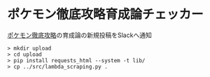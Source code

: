 # ポケモン徹底攻略育成論チェッカー
[ポケモン徹底攻略](https://yakkun.com)の育成論の新規投稿をSlackへ通知


```
> mkdir upload
> cd upload
> pip install requests_html --system -t lib/
> cp ../src/lambda_scraping.py .
```